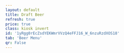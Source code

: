```yaml
---
layout: default
title: Draft Beer
refresh: true
price: true
class: kiosk invert
id: '1yRgg0rEcZsdYEKWmrVVzQ4eFFJ16_W_6nzuRzdXOS18'
tab: 'Beer Menu'
qr: False
---
```

